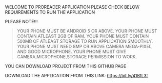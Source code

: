 WELCOME TO PROREADER APPLICATION PLEASE CHECK BELOW REQUIREMENTS TO RUN THE APPLICATION 

PLEASE NOTE!!!
> YOUR PHONE MUST BE ANDROID 5 OR ABOVE.
> YOUR PHONE MUST CONTAIN ATLEAST 2GB OF RAM.
> YOUR PHONE MUST CONTAIN 500MB OF ATLEAST STORAGE TO RUN APPLICATION SMOOTHLY.
> YOUR PHONE MUST NEED 8MP OR ABOVE CAMERA MEGA-PIXEL AND GOOD MICROPHONE.
> YOUR PHONE MUST GIVE CAMERA,MICROPHONE,STORAGE PERMISSION TO WORK.

YOU CAN DOWNLOAD PROJECT FROM THIS GITHUB PAGE 

DOWNLOAD THE APPLICATION FROM THIS LINK: https://bit.ly/41BfL3f
